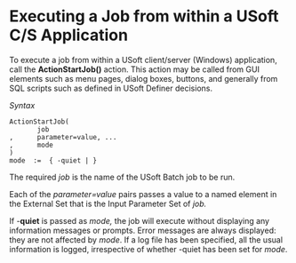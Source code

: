 # Executing a Job from within a USoft C/S Application

To execute a job from within a USoft client/server (Windows) application, call the **ActionStartJob()** action. This action may be called from GUI elements such as menu pages, dialog boxes, buttons, and generally from SQL scripts such as defined in USoft Definer decisions.

*Syntax*

```
ActionStartJob(
       job
,      parameter=value, ...
,      mode
)
mode  :=  { -quiet | }

```

The required *job* is the name of the USoft Batch job to be run.

Each of the *parameter=value* pairs passes a value to a named element in the External Set that is the Input Parameter Set of *job.* 

If -**quiet** is passed as *mode,* the job will execute without displaying any information messages or prompts. Error messages are always displayed: they are not affected by *mode*. If a log file has been specified, all the usual information is logged, irrespective of whether -quiet has been set for *mode*.

 